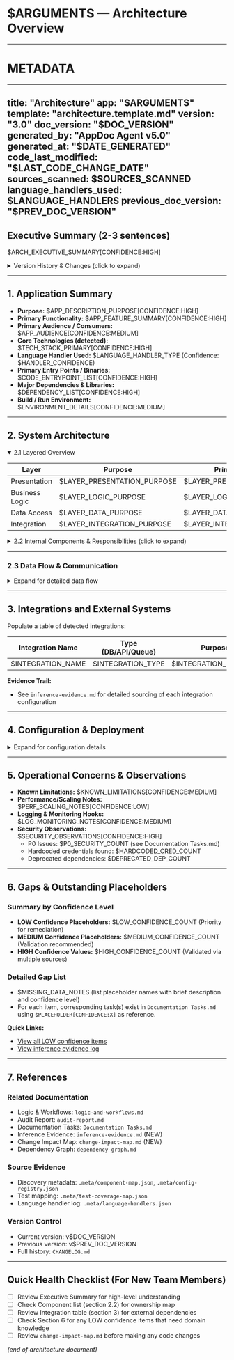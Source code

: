# $ARGUMENTS — Architecture Overview

---
# METADATA
---
title: "Architecture"
app: "$ARGUMENTS"
template: "architecture.template.md"
version: "3.0"
doc_version: "$DOC_VERSION"
generated_by: "AppDoc Agent v5.0"
generated_at: "$DATE_GENERATED"
code_last_modified: "$LAST_CODE_CHANGE_DATE"
sources_scanned: $SOURCES_SCANNED
language_handlers_used: $LANGUAGE_HANDLERS
previous_doc_version: "$PREV_DOC_VERSION"
---

## Executive Summary (2-3 sentences)
$ARCH_EXECUTIVE_SUMMARY[CONFIDENCE:HIGH]

<details>
<summary>Version History & Changes (click to expand)</summary>

### Changes Since Last Version
$VERSION_CHANGES_SUMMARY

### Previous Versions
- v$PREV_VERSION: Generated $PREV_DATE
- [Link to previous version: .meta/previous/architecture-v$PREV_VERSION.md]

</details>

---

## 1. Application Summary
- **Purpose:** $APP_DESCRIPTION_PURPOSE[CONFIDENCE:HIGH]
- **Primary Functionality:** $APP_FEATURE_SUMMARY[CONFIDENCE:HIGH]
- **Primary Audience / Consumers:** $APP_AUDIENCE[CONFIDENCE:MEDIUM]
- **Core Technologies (detected):** $TECH_STACK_PRIMARY[CONFIDENCE:HIGH]
- **Language Handler Used:** $LANGUAGE_HANDLER_TYPE (Confidence: $HANDLER_CONFIDENCE)
- **Primary Entry Points / Binaries:** $CODE_ENTRYPOINT_LIST[CONFIDENCE:HIGH]
- **Major Dependencies & Libraries:** $DEPENDENCY_LIST[CONFIDENCE:HIGH]
- **Build / Run Environment:** $ENVIRONMENT_DETAILS[CONFIDENCE:MEDIUM]

---

## 2. System Architecture

<details open>
<summary>2.1 Layered Overview</summary>

| Layer | Purpose | Primary Modules | Key Dependencies | Confidence |
|-------|---------|-----------------|------------------|------------|
| Presentation | $LAYER_PRESENTATION_PURPOSE | $LAYER_PRESENTATION_MODULES | $LAYER_PRESENTATION_DEPENDENCIES | HIGH |
| Business Logic | $LAYER_LOGIC_PURPOSE | $LAYER_LOGIC_MODULES | $LAYER_LOGIC_DEPENDENCIES | HIGH |
| Data Access | $LAYER_DATA_PURPOSE | $LAYER_DATA_MODULES | $LAYER_DATA_DEPENDENCIES | HIGH |
| Integration | $LAYER_INTEGRATION_PURPOSE | $LAYER_INTEGRATION_MODULES | $LAYER_INTEGRATION_DEPENDENCIES | MEDIUM |

</details>

<details>
<summary>2.2 Internal Components & Responsibilities (click to expand)</summary>

For each major component discovered, replicate the block below:

### Component: $COMPONENT_NAME

- **Short Description:** $COMPONENT_PURPOSE[CONFIDENCE:HIGH]
- **Key Classes / Files:** $COMPONENT_KEY_FUNCTIONS[CONFIDENCE:HIGH]
- **Public Interfaces / APIs:** $COMPONENT_INTERFACES[CONFIDENCE:HIGH]
- **Primary Dependencies:** $COMPONENT_DEPENDENCIES[CONFIDENCE:HIGH]
- **Dependent Components (Who calls this):** $COMPONENT_CONSUMERS[CONFIDENCE:MEDIUM]
- **Test Coverage:** $COMPONENT_TEST_COVERAGE[CONFIDENCE:MEDIUM]
- **Change Risk Level:** $COMPONENT_RISK_LEVEL (see change-impact-map.md)
- **Evidence Sources:** 
  - Code: $COMPONENT_TRACE_CODE (e.g., `src/service/x.cs:123`)
  - Tests: $COMPONENT_TRACE_TESTS (e.g., `tests/service-test.js:45`)
  - Config: $COMPONENT_TRACE_CONFIG

(Repeat per component)

</details>

---

### 2.3 Data Flow & Communication

<details>
<summary>Expand for detailed data flow</summary>

- **Inbound Sources:** $INBOUND_DATA_SOURCES[CONFIDENCE:HIGH]
- **Outbound Destinations:** $OUTBOUND_DATA_TARGETS[CONFIDENCE:HIGH]
- **Data Transformation Steps:** $DATA_TRANSFORMATION_LOGIC[CONFIDENCE:MEDIUM]
- **Communication Patterns (sync/async):** $INTERNAL_COMMUNICATION_PATTERN[CONFIDENCE:HIGH]
- **Protocols & Payload Formats:** $COMMUNICATION_PROTOCOLS[CONFIDENCE:HIGH]

**Data Flow Diagram:**
```mermaid
graph LR
    A[External API] --> B[API Gateway]
    B --> C[Business Logic]
    C --> D[Data Layer]
    D --> E[Database]
```

</details>

---

## 3. Integrations and External Systems

Populate a table of detected integrations:

| Integration Name | Type (DB/API/Queue) | Purpose | Config Placeholder | Confidence | Notes / Where Used |
|------------------|----------------------|---------|--------------------|-----------|--------------------|
| $INTEGRATION_NAME | $INTEGRATION_TYPE | $INTEGRATION_PURPOSE | $INTEGRATION_CONFIG_PLACEHOLDER | HIGH/MED/LOW | $INTEGRATION_NOTES |

**Evidence Trail:**
- See `inference-evidence.md` for detailed sourcing of each integration configuration

---

## 4. Configuration & Deployment

<details>
<summary>Expand for configuration details</summary>

- **Config Files Found:** $CONFIG_FILES[CONFIDENCE:HIGH]
- **Env Variables / Config Keys:** $ENV_VARIABLES[CONFIDENCE:MEDIUM]
  - Total discovered: $ENV_VAR_COUNT
  - Secrets identified: $SECRET_COUNT (flagged for P0 review)
- **Secrets Management Approach:** $SECRETS_METHOD[CONFIDENCE:MEDIUM]
- **Deployment Targets / Artifacts:** $DEPLOYMENT_ARTIFACTS[CONFIDENCE:MEDIUM]
- **CI/CD Pipelines / Steps:** $CICD_PIPELINE_SUMMARY[CONFIDENCE:MEDIUM]

### Configuration Hierarchy
```
Production (priority 1)
  ├─ appsettings.Production.json
  └─ Environment Variables
Development (priority 2)
  ├─ appsettings.Development.json
  └─ .env.local
Default (priority 3)
  └─ appsettings.json
```

</details>

---

## 5. Operational Concerns & Observations

- **Known Limitations:** $KNOWN_LIMITATIONS[CONFIDENCE:MEDIUM]
- **Performance/Scaling Notes:** $PERF_SCALING_NOTES[CONFIDENCE:LOW]
- **Logging & Monitoring Hooks:** $LOG_MONITORING_NOTES[CONFIDENCE:MEDIUM]
- **Security Observations:** $SECURITY_OBSERVATIONS[CONFIDENCE:HIGH]
  - P0 Issues: $P0_SECURITY_COUNT (see Documentation Tasks.md)
  - Hardcoded credentials found: $HARDCODED_CRED_COUNT
  - Deprecated dependencies: $DEPRECATED_DEP_COUNT

---

## 6. Gaps & Outstanding Placeholders

### Summary by Confidence Level
- **LOW Confidence Placeholders:** $LOW_CONFIDENCE_COUNT (Priority for remediation)
- **MEDIUM Confidence Placeholders:** $MEDIUM_CONFIDENCE_COUNT (Validation recommended)
- **HIGH Confidence Values:** $HIGH_CONFIDENCE_COUNT (Validated via multiple sources)

### Detailed Gap List
- $MISSING_DATA_NOTES (list placeholder names with brief description and confidence level)
- For each item, corresponding task(s) exist in `Documentation Tasks.md` using `$PLACEHOLDER[CONFIDENCE:X]` as reference.

**Quick Links:**
- [View all LOW confidence items](Documentation%20Tasks.md#low-confidence)
- [View inference evidence log](inference-evidence.md)

---

## 7. References

### Related Documentation
- Logic & Workflows: `logic-and-workflows.md`
- Audit Report: `audit-report.md`
- Documentation Tasks: `Documentation Tasks.md`
- Inference Evidence: `inference-evidence.md` (NEW)
- Change Impact Map: `change-impact-map.md` (NEW)
- Dependency Graph: `dependency-graph.md`

### Source Evidence
- Discovery metadata: `.meta/component-map.json`, `.meta/config-registry.json`
- Test mapping: `.meta/test-coverage-map.json`
- Language handler log: `.meta/language-handlers.json`

### Version Control
- Current version: v$DOC_VERSION
- Previous version: v$PREV_DOC_VERSION
- Full history: `CHANGELOG.md`

---

## Quick Health Checklist (For New Team Members)

- [ ] Review Executive Summary for high-level understanding
- [ ] Check Component list (section 2.2) for ownership map
- [ ] Review Integration table (section 3) for external dependencies
- [ ] Check Section 6 for any LOW confidence items that need domain knowledge
- [ ] Review `change-impact-map.md` before making any code changes

*(end of architecture document)*
